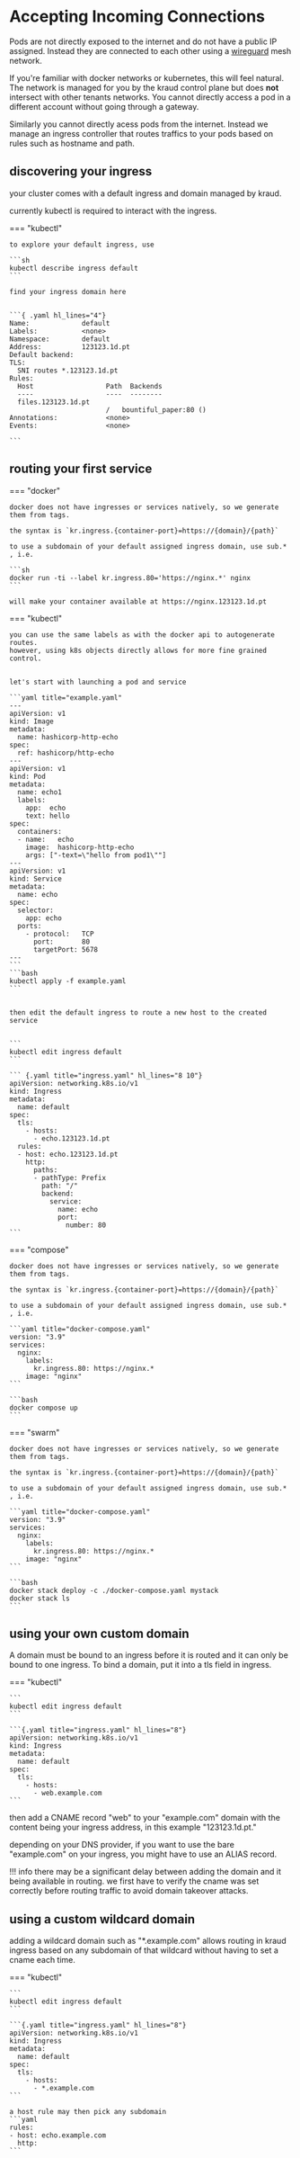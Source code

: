 # Accepting Incoming Connections

Pods are not directly exposed to the internet and do not have a public IP assigned. Instead they are connected to each other using a [wireguard](https://www.wireguard.com/) mesh network.

If you're familiar with docker networks or kubernetes, this will feel natural. The network is managed for you by the kraud control plane but does **not** intersect with other tenants networks. You cannot directly access a pod in a different account without going through a gateway.

Similarly you cannot directly acess pods from the internet. Instead we manage an ingress controller that routes traffics to your pods based on rules such as hostname and path.

## discovering your ingress

your cluster comes with a default ingress and domain managed by kraud.

currently kubectl is required to interact with the ingress.

=== "kubectl"

    to explore your default ingress, use

    ```sh
    kubectl describe ingress default
    ```

    find your ingress domain here


    ```{ .yaml hl_lines="4"}
    Name:             default
    Labels:           <none>
    Namespace:        default
    Address:          123123.1d.pt
    Default backend:
    TLS:
      SNI routes *.123123.1d.pt
    Rules:
      Host                  Path  Backends
      ----                  ----  --------
      files.123123.1d.pt
                            /   bountiful_paper:80 ()
    Annotations:            <none>
    Events:                 <none>

    ```

## routing your first service

=== "docker"

    docker does not have ingresses or services natively, so we generate them from tags.

    the syntax is `kr.ingress.{container-port}=https://{domain}/{path}`

    to use a subdomain of your default assigned ingress domain, use sub.* , i.e.

    ```sh
    docker run -ti --label kr.ingress.80='https://nginx.*' nginx
    ```

    will make your container available at https://nginx.123123.1d.pt

=== "kubectl"

    you can use the same labels as with the docker api to autogenerate routes.
    however, using k8s objects directly allows for more fine grained control.


    let's start with launching a pod and service

    ```yaml title="example.yaml"
    ---
    apiVersion: v1
    kind: Image
    metadata:
      name: hashicorp-http-echo
    spec:
      ref: hashicorp/http-echo
    ---
    apiVersion: v1
    kind: Pod
    metadata:
      name: echo1
      labels:
        app:  echo
        text: hello
    spec:
      containers:
      - name:   echo
        image:  hashicorp-http-echo
        args: ["-text=\"hello from pod1\""]
    ---
    apiVersion: v1
    kind: Service
    metadata:
      name: echo
    spec:
      selector:
        app: echo
      ports:
        - protocol:   TCP
          port:       80
          targetPort: 5678
    ---
    ```
    ```bash
    kubectl apply -f example.yaml
    ```


    then edit the default ingress to route a new host to the created service


    ```
    kubectl edit ingress default
    ```

    ``` {.yaml title="ingress.yaml" hl_lines="8 10"}
    apiVersion: networking.k8s.io/v1
    kind: Ingress
    metadata:
      name: default
    spec:
      tls:
        - hosts:
          - echo.123123.1d.pt
      rules:
      - host: echo.123123.1d.pt
        http:
          paths:
          - pathType: Prefix
            path: "/"
            backend:
              service:
                name: echo
                port:
                  number: 80
    ```

=== "compose"

    docker does not have ingresses or services natively, so we generate them from tags.

    the syntax is `kr.ingress.{container-port}=https://{domain}/{path}`

    to use a subdomain of your default assigned ingress domain, use sub.* , i.e.

    ```yaml title="docker-compose.yaml"
    version: "3.9"
    services:
      nginx:
        labels:
          kr.ingress.80: https://nginx.*
        image: "nginx"
    ```
    
    ```bash
    docker compose up
    ```

=== "swarm"

    docker does not have ingresses or services natively, so we generate them from tags.

    the syntax is `kr.ingress.{container-port}=https://{domain}/{path}`

    to use a subdomain of your default assigned ingress domain, use sub.* , i.e.

    ```yaml title="docker-compose.yaml"
    version: "3.9"
    services:
      nginx:
        labels:
          kr.ingress.80: https://nginx.*
        image: "nginx"
    ```
    
    ```bash
    docker stack deploy -c ./docker-compose.yaml mystack
    docker stack ls
    ```

## using your own custom domain

A domain must be bound to an ingress before it is routed and it can only be bound to one ingress. To bind a domain, put it into a tls field in ingress.

=== "kubectl"

    ```
    kubectl edit ingress default
    ```

    ```{.yaml title="ingress.yaml" hl_lines="8"}
    apiVersion: networking.k8s.io/v1
    kind: Ingress
    metadata:
      name: default
    spec:
      tls:
        - hosts:
          - web.example.com
    ```

then add a CNAME record "web" to your "example.com" domain
with the content being your ingress address, in this example "123123.1d.pt."

depending on your DNS provider, if you want to use the bare "example.com" on your ingress, you might have to use an ALIAS record.

!!! info
    there may be a significant delay between adding the domain and it being available in routing. we first have to verify the cname was set correctly before routing traffic to avoid domain takeover attacks.

## using a custom wildcard domain

adding a wildcard domain such as "*.example.com" allows routing in kraud ingress based on any subdomain of that wildcard without having to set a cname each time.

=== "kubectl"

    ```
    kubectl edit ingress default
    ```

    ```{.yaml title="ingress.yaml" hl_lines="8"}
    apiVersion: networking.k8s.io/v1
    kind: Ingress
    metadata:
      name: default
    spec:
      tls:
        - hosts:
          - *.example.com
    ```

    a host rule may then pick any subdomain
    ```yaml
    rules:
    - host: echo.example.com
      http:
    ```
